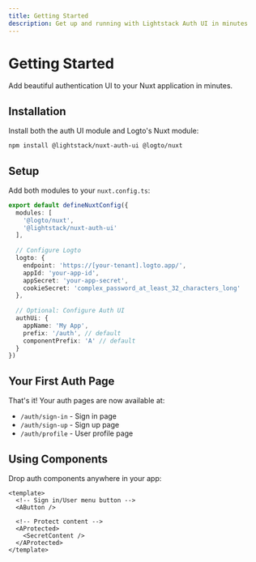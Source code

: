 ```yaml
---
title: Getting Started
description: Get up and running with Lightstack Auth UI in minutes
---
```


# Getting Started

Add beautiful authentication UI to your Nuxt application in minutes.

## Installation

Install both the auth UI module and Logto's Nuxt module:

```bash
npm install @lightstack/nuxt-auth-ui @logto/nuxt
```

## Setup

Add both modules to your `nuxt.config.ts`:

```typescript
export default defineNuxtConfig({
  modules: [
    '@logto/nuxt',
    '@lightstack/nuxt-auth-ui'
  ],
  
  // Configure Logto
  logto: {
    endpoint: 'https://[your-tenant].logto.app/',
    appId: 'your-app-id',
    appSecret: 'your-app-secret',
    cookieSecret: 'complex_password_at_least_32_characters_long'
  },
  
  // Optional: Configure Auth UI
  authUi: {
    appName: 'My App',
    prefix: '/auth', // default
    componentPrefix: 'A' // default
  }
})
```

## Your First Auth Page

That's it! Your auth pages are now available at:

- `/auth/sign-in` - Sign in page
- `/auth/sign-up` - Sign up page  
- `/auth/profile` - User profile page

## Using Components

Drop auth components anywhere in your app:

```vue
<template>
  <!-- Sign in/User menu button -->
  <AButton />
  
  <!-- Protect content -->
  <AProtected>
    <SecretContent />
  </AProtected>
</template>
```